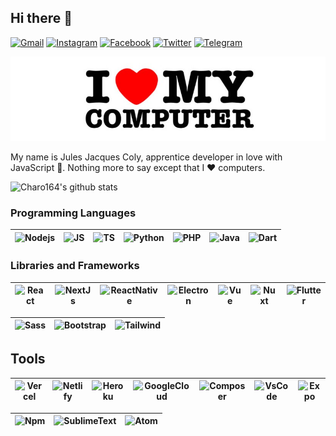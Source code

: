 ## **Hi there 👋**

[![Gmail](https://img.shields.io/badge/-Gmail-c14438?style=flat&logo=Gmail&logoColor=white)](mailto:jjgcoly164@gmail.com)
[![Instagram](https://img.shields.io/badge/-Instagram-F56040?style=flat&labelColor=F56040&logo=instagram&logoColor=white)](https://www.instagram.com/charognard164)
[![Facebook](https://img.shields.io/badge/-Facebook-4267B2?style=flat&logo=Facebook&logoColor=white)](https://web.facebook.com/julesjacques.coly.1)
[![Twitter](https://img.shields.io/badge/-Twitter-1DA1F2?style=flat&logo=Twitter&logoColor=white)](https://twitter.com/JulesJacquesCo1)
[![Telegram](https://img.shields.io/badge/-Telegram-0088CC?style=flat&logo=Telegram&logoColor=white)](https://t.me/charo164)

![HEADER](./assets/img/ilovemycomputer.jpg)

My name is Jules Jacques Coly, apprentice developer in love with JavaScript 🥰. Nothing more to say except that I ❤️ computers.

![Charo164's github stats](https://github-readme-stats.vercel.app/api?username=charo164&show_icons=true&hide_border=true&show_icons=true&title_color=fff&icon_color=79ff97&text_color=9f9f9f&bg_color=1515)

### **Programming Languages**

|<img title="Nodejs" alt="Nodejs" width="30px" height="30px" src="https://cdn.svgporn.com/logos/nodejs-icon.svg">|<img alt="JS" title="JS" width="30px" height="30px" src="https://cdn.svgporn.com/logos/javascript.svg">|<img title="TS" alt="TS" width="30px" height="30px" src="https://cdn.svgporn.com/logos/typescript-icon.svg">|<img title="Python" alt="Python" width="30px" height="30px" src="https://cdn.svgporn.com/logos/python.svg">|<img title="PHP" alt="PHP" width="30px" height="30px" src="https://cdn.svgporn.com/logos/php.svg" />|<img title="Java" alt="Java" width="30px" height="30px" src="https://cdn.svgporn.com/logos/java.svg" />|<img title="Dart" alt="Dart" width="30px" height="30px" src="https://cdn.svgporn.com/logos/dart.svg">
|--|--|--|--|--|--|--|

### **Libraries and Frameworks**

<img title="React" alt="React" width="30px" height="30px" src="https://cdn.svgporn.com/logos/react.svg">|<img title="NextJs" alt="NextJs" width="30px" height="30px" src="https://cdn.svgporn.com/logos/nextjs-icon.svg">|<img title="ReactNative" alt="ReactNative" width="30px" height="30px" src="https://cdn.iconscout.com/icon/free/png-512/react-native-555397.png">|<img title="Electron" alt="Electron" width="30px" height="30px" src="https://cdn.svgporn.com/logos/electron.svg">|<img title="Vue" alt="Vue" width="30px" height="30px" src="https://cdn.svgporn.com/logos/vue.svg">|<img title="Nuxt" alt="Nuxt" width="30px" height="30px" src="https://cdn.svgporn.com/logos/nuxt-icon.svg">|<img title="Flutter" alt="Flutter" width="30px" height="30px" src="https://cdn.svgporn.com/logos/flutter.svg">
|--|--|--|--|--|--|--|

|<img title="Sass" alt="Sass" width="30px" height="30px" src="https://cdn.svgporn.com/logos/sass.svg">|<img title="Bootstrap" alt="Bootstrap" width="30px" height="30px" src="https://cdn.svgporn.com/logos/bootstrap.svg">|<img title="Tailwind" alt="Tailwind" width="30px" height="30px" src="https://cdn.svgporn.com/logos/tailwindcss-icon.svg">
|--|--|--|

## **Tools**
<img title="Vercel" alt="Vercel" width="30px" height="30px" src="https://cdn.svgporn.com/logos/vercel-icon.svg">|<img title="Netlify" alt="Netlify" width="30px" height="30px" src="https://cdn.svgporn.com/logos/netlify.svg">|<img title="Heroku" alt="Heroku" width="30px" height="30px" src="https://cdn.svgporn.com/logos/heroku-icon.svg">|<img title="GoogleCloud" alt="GoogleCloud" width="30px" height="30px" src="https://cdn.svgporn.com/logos/google-cloud.svg">|<img title="Composer" alt="Composer" width="30px" height="30px" src="https://cdn.svgporn.com/logos/composer.svg">|<img title="VsCode" alt="VsCode" width="30px" height="30px" src="https://cdn.svgporn.com/logos/visual-studio-code.svg">|<img title="Expo" alt="Expo" width="30px" height="30px" src="https://cdn.svgporn.com/logos/expo-icon.svg">
|--|--|--|--|--|--|--|

|<img title="Npm" alt="Npm" width="30px" height="30px" src="https://cdn.svgporn.com/logos/npm-icon.svg">|<img title="SublimeText" alt="SublimeText" width="30px" height="30px" src="https://cdn.svgporn.com/logos/sublimetext-icon.svg">|<img title="Atom" alt="Atom" width="30px" height="30px" src="https://cdn.svgporn.com/logos/atom-icon.svg">
|--|--|--|



